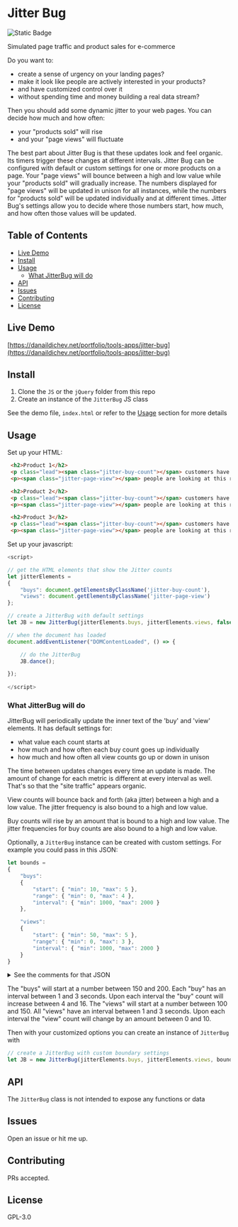 # Jitter Bug

![Static Badge](https://img.shields.io/badge/version-1-blue)

Simulated page traffic and product sales for e-commerce

Do you want to:

-   create a sense of urgency on your landing pages?
-   make it look like people are actively interested in your products?
-   and have customized control over it
-   without spending time and money building a real data stream?

Then you should add some dynamic jitter to your web pages. You can decide how much and how often:

-   your "products sold" will rise
-   and your "page views" will fluctuate

The best part about Jitter Bug is that these updates look and feel organic. Its timers trigger these changes at different intervals. Jitter Bug can be configured with default or custom settings for one or more products on a page. Your "page views" will bounce between a high and low value while your "products sold" will gradually increase. The numbers displayed for "page views" will be updated in unison for all instances, while the numbers for "products sold" will be updated individually and at different times. Jitter Bug's settings allow you to decide where those numbers start, how much, and how often those values will be updated.

## Table of Contents

- [Live Demo](#live-demo)
- [Install](#install)
- [Usage](#usage)
	- [What JitterBug will do](#what-jitterbug-will-do)
- [API](#api)
- [Issues](#issues)
- [Contributing](#contributing)
- [License](#license)

## Live Demo
[https://danaildichev.net/portfolio/tools-apps/jitter-bug](https://danaildichev.net/portfolio/tools-apps/jitter-bug)

## Install

1. Clone the `JS` or the `jQuery` folder from this repo
2. Create an instance of the `JitterBug` JS class

See the demo file, `index.html` or refer to the [Usage](#usage) section for more details

## Usage

Set up your HTML:

```html
 <h2>Product 1</h2>
 <p class="lead"><span class="jitter-buy-count"></span> customers have bought this today!</p>
 <p><span class="jitter-page-view"></span> people are looking at this right now</p>

 <h2>Product 2</h2>
 <p class="lead"><span class="jitter-buy-count"></span> customers have bought this today!</p>
 <p><span class="jitter-page-view"></span> people are looking at this right now</p>

 <h2>Product 3</h2>
 <p class="lead"><span class="jitter-buy-count"></span> customers have bought this today!</p>
 <p><span class="jitter-page-view"></span> people are looking at this right now</p>

```

Set up your javascript:

```javascript
<script>

// get the HTML elements that show the Jitter counts
let jitterElements =
{
    "buys": document.getElementsByClassName('jitter-buy-count'),
    "views": document.getElementsByClassName('jitter-page-view')
};

// create a JitterBug with default settings
let JB = new JitterBug(jitterElements.buys, jitterElements.views, false, false);

// when the document has loaded
document.addEventListener("DOMContentLoaded", () => {

    // do the JitterBug
    JB.dance();

});
	
</script>
```

### What JitterBug will do

JitterBug will periodically update the inner text of the 'buy' and 'view' elements. It has default settings for:

- what value each count starts at
- how much and how often each buy count goes up individually
- how much and how often all view counts go up or down in unison

The time between updates changes every time an update is made. The amount of change for each metric is different at every interval as well. That's so that the "site traffic" appears organic. 

View counts will bounce back and forth (aka jitter) between a high and a low value. The jitter frequency is also bound to a high and low value.

Buy counts will rise by an amount that is bound to a high and low value. The jitter frequencies for buy counts are also bound to a high and low value.

Optionally, a `JitterBug` instance can be created with custom settings. For example you could pass in this JSON:

```javascript
let bounds =
{
	"buys":
	{
		"start": { "min": 10, "max": 5 },
		"range": { "min": 0, "max": 4 },
		"interval": { "min": 1000, "max": 2000 }
	},

	"views":
	{
		"start": { "min": 50, "max": 5 },
		"range": { "min": 0, "max": 3 },
		"interval": { "min": 1000, "max": 2000 }
	}
}
```

<details>

<summary>See the comments for that JSON</summary>

```javascript
/*
* OPTIONS
*
* Custom jitter boundaries.
* - All values are integers.
* - All values represent a range.
* - All ranges are bound to a minimum value.
* - All ranges are bound to an additional value more than the minimum.
* - All additional values are dynamically random integers between min and (min + max)
*
* - "start" and "range" values represent a count
* - "interval" values represent milliseconds
*
* */
let bounds =
{
	"buys":
	{
		"start":
		{
			"min": 10, // minimum starting amount of products sold
			"max": 5 // maximum additional starting amount of products sold
		},
		"range":
		{
			"min": 0, // minimum amount of change in products sold
			"max": 4 // maximum amount of additional change in  products sold
		},
		"interval":
		{
			"min": 1000, // minimum amount of milliseconds between jitter intervals
			"max": 2000 // maximum amount of additional milliseconds between jitter intervals
		}
	},

	"views":
	{
		"start":
		{
			"min": 50, // minimum starting amount of viewers
			"max": 5 // maximum additional starting amount of viewers
		},
		"range":
		{
			"min": 0, // minimum amount of + or - change in viewers
			"max": 3 // maximum amount of additional + or - change in  viewers
		},
		"interval":
		{
			"min": 1000, // minimum amount of milliseconds between jitter intervals
			"max": 2000 // maximum amount of additional milliseconds between jitter intervals
		}
	}
}
// end optional jitter values
// **************************
```

</details>

The "buys" will start at a number between 150 and 200. Each "buy" has an interval between 1 and 3 seconds. Upon each interval the "buy" count will increase between 4 and 16. The "views" will start at a number between 100 and 150. All "views" have an interval between 1 and 3 seconds. Upon each interval the "view" count will change by an amount between 0 and 10.

Then with your customized options you can create an instance of `JitterBug` with

```javascript
// create a JitterBug with custom boundary settings
let JB = new JitterBug(jitterElements.buys, jitterElements.views, bounds.buys, bounds.views);
```


## API

The `JitterBug` class is not intended to expose any functions or data

## Issues

Open an issue or hit me up.

## Contributing

PRs accepted.

## License

GPL-3.0
